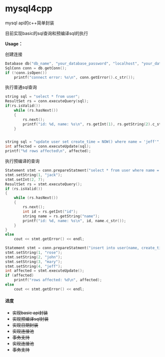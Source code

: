 # mysql4cpp
mysql api的c++简单封装

目前实现basic的sql查询和预编译sql的执行

**Usage：**

创建连接

```c++
Database db("db_name", "your_database_password", "localhost", "your_database_userame");
SqlConn conn = db.getConn();
if (!conn.isOpen())
    printf("connect error: %s\n", conn.getError().c_str());
```

执行普通sql查询

```c++
string sql = "select * from user";
ResultSet rs = conn.executeQuery(sql);
if(rs.isValid())
	while (rs.hasNext())
	{
		rs.next();
		printf("id: %d, name: %s\n", rs.getInt(1), rs.getString(2).c_str());
	}


string sql = "update user set create_time = NOW() where name = 'jeff'";
int affected = conn.executeUpdate(sql);
printf("%d rows affected\n", affected);
```

执行预编译的查询

```c++
Statement stmt = conn.prepareStatment("select * from user where name = ? or id = ?");
stmt.setString(1, "jack");
stmt.setInt(2, 7);
ResultSet rs = stmt.executeQuery();
if (rs.isValid())
{
	while (rs.hasNext())
	{
		rs.next();
		int id = rs.getInt("id");
		string name = rs.getString("name");
		printf("id: %d, name: %s\n", id, name.c_str());
	}
}
else
	cout << stmt.getError() << endl;

Statement stmt = conn.prepareStatment("insert into user(name, create_time) values(?, NOW()), (?, NOW()), (?, NOW()), (?, NOW())");
stmt.setString(1, "rose");
stmt.setString(2, "john");
stmt.setString(3, "mary");
stmt.setString(4, "jeff");
int affected = stmt.executeUpdate();
if (affected)
	printf("rows affected: %d\n", affected);
else
	cout << stmt.getError() << endl;
```



#### 进度

- ~~实现basic api封装~~
- ~~实现预编译sql封装~~
- ~~实现日期封装~~
- ~~实现连接池~~
- ~~事务支持~~
- ~~实现连接池~~
- ~~事务支持~~

